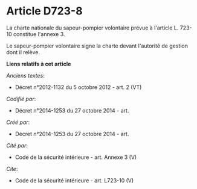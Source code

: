 # Article D723-8

La charte nationale du sapeur-pompier volontaire prévue à l'article L. 723-10 constitue l'annexe 3. 

Le sapeur-pompier volontaire signe la charte devant l'autorité de gestion dont il relève.

**Liens relatifs à cet article**

_Anciens textes_:

  - Décret n°2012-1132 du 5 octobre 2012 - art. 2 (VT)

_Codifié par_:

  - Décret n°2014-1253 du 27 octobre 2014 - art.

_Créé par_:

  - Décret n°2014-1253 du 27 octobre 2014 - art.

_Cité par_:

  - Code de la sécurité intérieure - art. Annexe 3 (V)

_Cite_:

  - Code de la sécurité intérieure - art. L723-10 (V)
